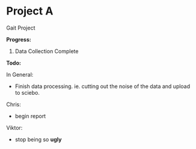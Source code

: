 # Project A
Gait Project

**Progress:**
1. Data Collection Complete

**Todo:**

In General:
- Finish data processing. ie. cutting out the noise of the data and upload to sciebo.

Chris:
- begin report

Viktor:
- stop being so **ugly**
